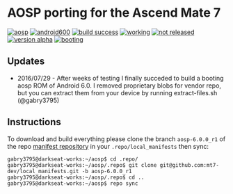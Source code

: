 AOSP porting for the Ascend Mate 7
==================================
[![aosp](https://img.shields.io/badge/aosp-6.0.0__r1-blue.svg?style=flat)]()
[![android600](https://img.shields.io/badge/android-6.0.0-yellowgreen.svg?style=flat)]()
[![build success](https://img.shields.io/badge/build-success-brightgreen.svg?style=flat)]()
[![working](https://img.shields.io/badge/working-60%25-yellowgreen.svg?style=flat)]()
[![not released](https://img.shields.io/badge/released-not%20yet-orange.svg?style=flat)]()
[![version alpha](https://img.shields.io/badge/status-alpha-lightgrey.svg?style=flat)]()
[![booting](https://img.shields.io/badge/booting-yes-green.svg?style=flat)]()


Updates
-------
- 2016/07/29 - After weeks of testing I finally succeded to build a booting aosp ROM of Android 6.0. I removed proprietary blobs for vendor repo, but you can extract them from your device by running extract-files.sh (@gabry3795)

Instructions
-------
To download and build everything please clone the branch `aosp-6.0.0_r1` of the repo [manifest repository](https://github.com/mt7-dev/local_manifests) in your `.repo/local_manifests` then sync:
```
gabry3795@darkseat-works:~/aosp$ cd .repo/
gabry3795@darkseat-works:~/aosp/.repo$ git clone git@github.com:mt7-dev/local_manifests.git -b aosp-6.0.0_r1
gabry3795@darkseat-works:~/aosp/.repo$ cd ..
gabry3795@darkseat-works:~/aosp$ repo sync
```
